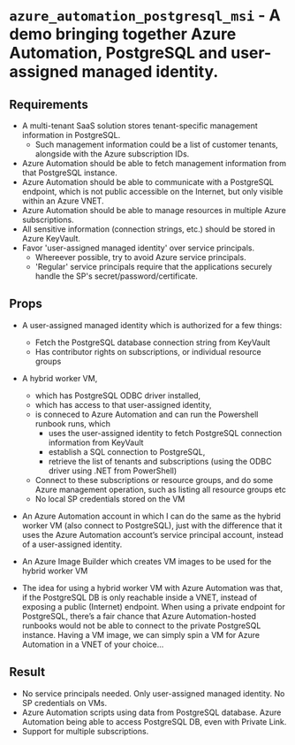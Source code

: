 # `azure_automation_postgresql_msi` - A demo bringing together Azure Automation, PostgreSQL and user-assigned managed identity.

## Requirements

- A multi-tenant SaaS solution stores tenant-specific management information in PostgreSQL.
  - Such management information could be a list of customer tenants, alongside with the Azure subscription IDs.
- Azure Automation should be able to fetch management information from that PostgreSQL instance.
- Azure Automation should be able to communicate with a PostgreSQL endpoint,
  which is not public accessible on the Internet, but only visible within an Azure VNET.
- Azure Automation should be able to manage resources in multiple Azure subscriptions.
- All sensitive information (connection strings, etc.) should be stored in Azure KeyVault.
- Favor 'user-assigned managed identity' over service principals.
  - Whereever possible, try to avoid Azure service principals.
  - 'Regular' service principals require that the applications securely handle the SP's secret/password/certificate.

## Props

- A user-assigned managed identity which is authorized for a few things:
  - Fetch the PostgreSQL database connection string from KeyVault
  - Has contributor rights on subscriptions, or individual resource groups
- A hybrid worker VM,
  - which has PostgreSQL ODBC driver installed,
  - which has access to that user-assigned identity,
  - is conneced to Azure Automation and can run the Powershell runbook runs, which
    - uses the user-assigned identity to fetch PostgreSQL connection information from KeyVault
    - establish a SQL connection to PostgreSQL,
    - retrieve the list of tenants and subscriptions (using the ODBC driver using .NET from PowerShell)
  - Connect to these subscriptions or resource groups, and do some Azure management operation,
    such as listing all resource groups etc
  - No local SP credentials stored on the VM
- An Azure Automation account in which I can do the same as the hybrid worker VM (also connect to PostgreSQL),
  just with the difference that it uses the Azure Automation account’s service principal account,
  instead of a user-assigned identity.
- An Azure Image Builder which creates VM images to be used for the hybrid worker VM

- The idea for using a hybrid worker VM with Azure Automation was that, if the PostgreSQL DB is only
  reachable inside a VNET, instead of exposing a public (Internet) endpoint. When using a private endpoint
  for PostgreSQL, there’s a fair chance that Azure Automation-hosted runbooks would not be able to connect
  to the private PostgreSQL instance. Having a VM image, we can simply spin a VM for Azure Automation
  in a VNET of your choice…

## Result

- No service principals needed. Only user-assigned managed identity. No SP credentials on VMs.
- Azure Automation scripts using data from PostgreSQL database. Azure Automation being able
  to access PostgreSQL DB, even with Private Link.
- Support for multiple subscriptions.
